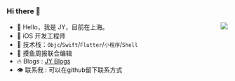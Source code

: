 ### Hi there 👋

<img align="right" src="https://github-readme-stats.vercel.app/api?username=krystal1110&show_icons=true" />

- 🔭  Hello，我是 JY，目前在上海。
- 🌱  iOS 开发工程师
- 👯  技术栈：`Objc`/`Swift`/`Flutter`/`小程序`/`Shell`
- 🤔  摸鱼周报联合编辑
- 🔥  Blogs : [JY Blogs](https://krystal1110.github.io/)
- 👁  联系我 : 可以在github留下联系方式

 
